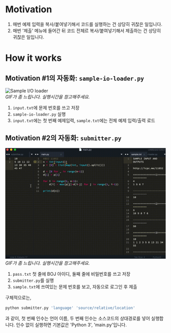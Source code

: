 # Motivation

1. 매번 예제 입력을 복사/붙여넣기해서 코드를 실행하는 건 상당히 귀찮은 일입니다.
2. 매번 '제출' 메뉴에 들어간 뒤 코드 전체르 복사/붙여넣기해서 제출하는 건 상당히 귀찮은 일입니다.

# How it works

## Motivation #1의 자동화: ```sample-io-loader.py```

![Sample I/O loader](images/sampleioloadersmall.gif)  
*GIF가 좀 느립니다. 실행시간을 참고해주세요.*

1. ```input.txt```에 문제 번호를 쓰고 저장
2. ```sample-io-loader.py``` 실행
3. ```input.txt```에는 첫 번째 예제입력, ```sample.txt```에는 전체 예제 입력/출력 로드

## Motivation #2의 자동화: ```submitter.py```

![Submitter](images/submittersmall.gif)  
*GIF가 좀 느립니다. 실행시간을 참고해주세요.*

1. ```pass.txt``` 첫 줄에 BOJ 아이디, 둘째 줄에 비밀번호를 쓰고 저장
2. ```submitter.py```를 실행
3. ```sample.txt```에 쓰여있는 문제 번호를 보고, 자동으로 로그인 후 제출

구체적으로는, 
```bash
python submitter.py 'language' 'source/relative/location'
```

과 같이, 첫 번째 인수는 언어 이름, 두 번째 인수는 소스코드의 상대경로를 넣어 실행합니다. 인수 없이 실행하면 기본값은 'Python 3', 'main.py'입니다.
